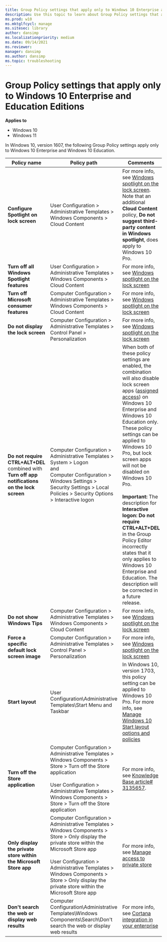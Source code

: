 ```yaml
---
title: Group Policy settings that apply only to Windows 10 Enterprise and Education Editions (Windows 10)
description: Use this topic to learn about Group Policy settings that apply only to Windows 10 Enterprise and Windows 10 Education.
ms.prod: w10
ms.mktglfcycl: manage
ms.sitesec: library
author: dansimp
ms.localizationpriority: medium
ms.date: 09/14/2021
ms.reviewer: 
manager: dansimp
ms.author: dansimp
ms.topic: troubleshooting
---
```


# Group Policy settings that apply only to Windows 10 Enterprise and Education Editions

**Applies to**

- Windows 10
- Windows 11

In Windows 10, version 1607, the following Group Policy settings apply only to Windows 10 Enterprise and Windows 10 Education.

| Policy name | Policy path | Comments |
| --- | --- | --- |
| **Configure Spotlight on lock screen** | User Configuration > Administrative Templates > Windows Components > Cloud Content | For more info, see [Windows spotlight on the lock screen](/windows/configuration/windows-spotlight). Note that an additional **Cloud Content** policy, **Do not suggest third-party content in Windows spotlight**, does apply to Windows 10 Pro. |
| **Turn off all Windows Spotlight features** | User Configuration > Administrative Templates > Windows Components > Cloud Content | For more info, see [Windows spotlight on the lock screen](/windows/configuration/windows-spotlight) |
| **Turn off Microsoft consumer features** | Computer Configuration > Administrative Templates > Windows Components > Cloud Content | For more info, see [Windows spotlight on the lock screen](/windows/configuration/windows-spotlight) |
| **Do not display the lock screen** | Computer Configuration > Administrative Templates > Control Panel > Personalization | For more info, see [Windows spotlight on the lock screen](/windows/configuration/windows-spotlight) |
| **Do not require CTRL+ALT+DEL** </br>combined with</br>**Turn off app notifications on the lock screen** | Computer Configuration > Administrative Templates > System > Logon </br>and</br>Computer Configuration > Windows Settings > Security Settings > Local Policies > Security Options > Interactive logon | When both of these policy settings are enabled, the combination will also disable lock screen apps ([assigned access](/windows/configuration/set-up-a-device-for-anyone-to-use)) on Windows 10 Enterprise and Windows 10 Education only. These policy settings can be applied to Windows 10 Pro, but lock screen apps will not be disabled on Windows 10 Pro. </br></br>**Important:** The description for **Interactive logon: Do not require CTRL+ALT+DEL** in the Group Policy Editor incorrectly states that it only applies to Windows 10 Enterprise and Education. The description will be corrected in a future release.|
| **Do not show Windows Tips** | Computer Configuration > Administrative Templates > Windows Components > Cloud Content | For more info, see [Windows spotlight on the lock screen](/windows/configuration/windows-spotlight) |
| **Force a specific default lock screen image** | Computer Configuration > Administrative Templates > Control Panel > Personalization | For more info, see [Windows spotlight on the lock screen](/windows/configuration/windows-spotlight) |
| **Start layout** | User Configuration\Administrative Templates\Start Menu and Taskbar | In Windows 10, version 1703, this policy setting can be applied to Windows 10 Pro. For more info, see [Manage Windows 10 Start layout options and policies](/windows/configuration/windows-10-start-layout-options-and-policies)  |
| **Turn off the Store application** | Computer Configuration > Administrative Templates > Windows Components > Store > Turn off the Store application<br><br>User Configuration > Administrative Templates > Windows Components > Store > Turn off the Store application | For more info, see [Knowledge Base article# 3135657](https://support.microsoft.com/kb/3135657). |
| **Only display the private store within the Microsoft Store app** | Computer Configuration > Administrative Templates > Windows Components > Store > Only display the private store within the Microsoft Store app<br><br>User Configuration > Administrative Templates > Windows Components > Store > Only display the private store within the Microsoft Store app | For more info, see [Manage access to private store](/microsoft-store/manage-access-to-private-store) |
| **Don't search the web or display web results** | Computer Configuration\Administrative Templates\Windows Components\Search\Don't search the web or display web results | For more info, see [Cortana integration in your enterprise](/windows/configuration/cortana-at-work/cortana-at-work-overview) |



 
